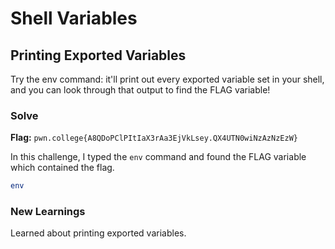 # Shell Variables

## Printing Exported Variables
Try the env command: it'll print out every exported variable set in your shell, and you can look through that output to find the FLAG variable!

### Solve
**Flag:** `pwn.college{A8QDoPClPItIaX3rAa3EjVkLsey.QX4UTN0wiNzAzNzEzW}`

In this challenge, I typed the ```env``` command and found the FLAG variable which contained the flag.

```bash
env
```

### New Learnings
Learned about printing exported variables.
